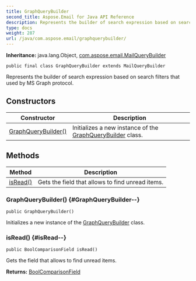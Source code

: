 ```yaml
---
title: GraphQueryBuilder
second_title: Aspose.Email for Java API Reference
description: Represents the builder of search expression based on search filters that used by MS Graph protocol.
type: docs
weight: 287
url: /java/com.aspose.email/graphquerybuilder/
---
```

**Inheritance:**
java.lang.Object, [com.aspose.email.MailQueryBuilder](../../com.aspose.email/mailquerybuilder)
```
public final class GraphQueryBuilder extends MailQueryBuilder
```

Represents the builder of search expression based on search filters that used by MS Graph protocol.
## Constructors

| Constructor | Description |
| --- | --- |
| [GraphQueryBuilder()](#GraphQueryBuilder--) | Initializes a new instance of the [GraphQueryBuilder](../../com.aspose.email/graphquerybuilder) class. |
## Methods

| Method | Description |
| --- | --- |
| [isRead()](#isRead--) | Gets the field that allows to find unread items. |
### GraphQueryBuilder() {#GraphQueryBuilder--}
```
public GraphQueryBuilder()
```


Initializes a new instance of the [GraphQueryBuilder](../../com.aspose.email/graphquerybuilder) class.

### isRead() {#isRead--}
```
public BoolComparisonField isRead()
```


Gets the field that allows to find unread items.

**Returns:**
[BoolComparisonField](../../com.aspose.email/boolcomparisonfield)
